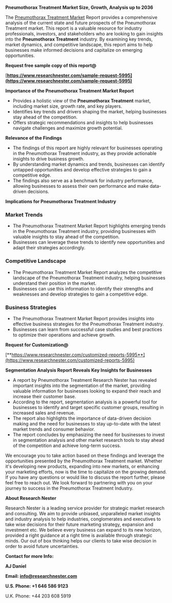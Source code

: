 ﻿<a name="_hlk168570615"></a><a name="_hlk168498031"></a>**Pneumothorax Treatment Market Size, Growth, Analysis up to 2036**

The [Pneumothorax Treatment Market](https://www.researchnester.com/reports/pneumothorax-treatment-market/5995) Report provides a comprehensive analysis of the current state and future prospects of the Pneumothorax Treatment market. This report is a valuable resource for industry professionals, investors, and stakeholders who are looking to gain insights into the **Pneumothorax Treatment** industry. By examining key trends, market dynamics, and competitive landscape, this report aims to help businesses make informed decisions and capitalize on emerging opportunities.

**Request free sample copy of this report@**

[**https://www.researchnester.com/sample-request-5995](https://www.researchnester.com/sample-request-5995)** 

**Importance of the Pneumothorax Treatment Market Report**

- Provides a holistic view of the **Pneumothorax Treatment** market, including market size, growth rate, and key players.
- Identifies key trends and drivers shaping the market, helping businesses stay ahead of the competition.
- Offers strategic recommendations and insights to help businesses navigate challenges and maximize growth potential.

**Relevance of the Findings**

- The findings of this report are highly relevant for businesses operating in the Pneumothorax Treatment industry, as they provide actionable insights to drive business growth.
- By understanding market dynamics and trends, businesses can identify untapped opportunities and develop effective strategies to gain a competitive edge.
- The findings also serve as a benchmark for industry performance, allowing businesses to assess their own performance and make data-driven decisions.

**Implications for Pneumothorax Treatment Industry**
### **Market Trends**
- The Pneumothorax Treatment Market Report highlights emerging trends in the Pneumothorax Treatment industry, providing businesses with valuable insights to stay ahead of the competition.
- Businesses can leverage these trends to identify new opportunities and adapt their strategies accordingly.
### **Competitive Landscape**
- The Pneumothorax Treatment Market Report analyzes the competitive landscape of the Pneumothorax Treatment industry, helping businesses understand their position in the market.
- Businesses can use this information to identify their strengths and weaknesses and develop strategies to gain a competitive edge.
### **Business Strategies**
- The Pneumothorax Treatment Market Report provides insights into effective business strategies for the Pneumothorax Treatment industry.
- Businesses can learn from successful case studies and best practices to optimize their operations and achieve growth.

**Request for Customization@**

[**https://www.researchnester.com/customized-reports-5995**](https://www.researchnester.com/customized-reports-5995) 

**Segmentation Analysis Report Reveals Key Insights for Businesses**

- A report by Pneumothorax Treatment Research Nester has revealed important insights into the segmentation of the market, providing valuable information for businesses looking to expand their reach and increase their customer base.
- According to the report, segmentation analysis is a powerful tool for businesses to identify and target specific customer groups, resulting in increased sales and revenue.
- The report also highlights the importance of data-driven decision making and the need for businesses to stay up-to-date with the latest market trends and consumer behavior.
- The report concludes by emphasizing the need for businesses to invest in segmentation analysis and other market research tools to stay ahead of the competition and achieve long-term success.

We encourage you to take action based on these findings and leverage the opportunities presented by the Pneumothorax Treatment market. Whether it's developing new products, expanding into new markets, or enhancing your marketing efforts, now is the time to capitalize on the growing demand. If you have any questions or would like to discuss the report further, please feel free to reach out. We look forward to partnering with you on your journey to success in the Pneumothorax Treatment Industry.

**About Research Nester**

Research Nester is a leading service provider for strategic market research and consulting. We aim to provide unbiased, unparalleled market insights and industry analysis to help industries, conglomerates and executives to take wise decisions for their future marketing strategy, expansion and investment etc. We believe every business can expand to its new horizon, provided a right guidance at a right time is available through strategic minds. Our out of box thinking helps our clients to take wise decision in order to avoid future uncertainties.

**Contact for more Info:**

**AJ Daniel**

**Email: info@researchnester.com**

**U.S. Phone: +1 646 586 9123**

U.K. Phone: +44 203 608 5919



